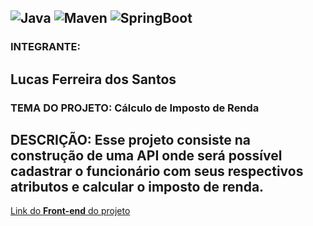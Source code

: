 ![Java](https://img.shields.io/static/v1?label=Java&message=17&color=blue)
![Maven](https://img.shields.io/static/v1?label=Maven&message=3.6.3&color=blue)
![SpringBoot](https://img.shields.io/static/v1?label=Spring&message=3.1.2&color=blue)
---
### INTEGRANTE: 
Lucas Ferreira dos Santos
---
### TEMA DO PROJETO: Cálculo de Imposto de Renda
DESCRIÇÃO: Esse projeto consiste na construção de uma API onde será possível cadastrar o funcionário com seus 
respectivos atributos e calcular o imposto de renda.
---
[Link do **Front-end** do projeto](https://github.com/Itslucassantos/root-developers-front-end)
